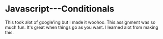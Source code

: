 # Javascript---Conditionals

This took alot of google'ing but I made it woohoo.
This assignment was so much fun. It's great when things go as you want.
I learned alot from making this.

